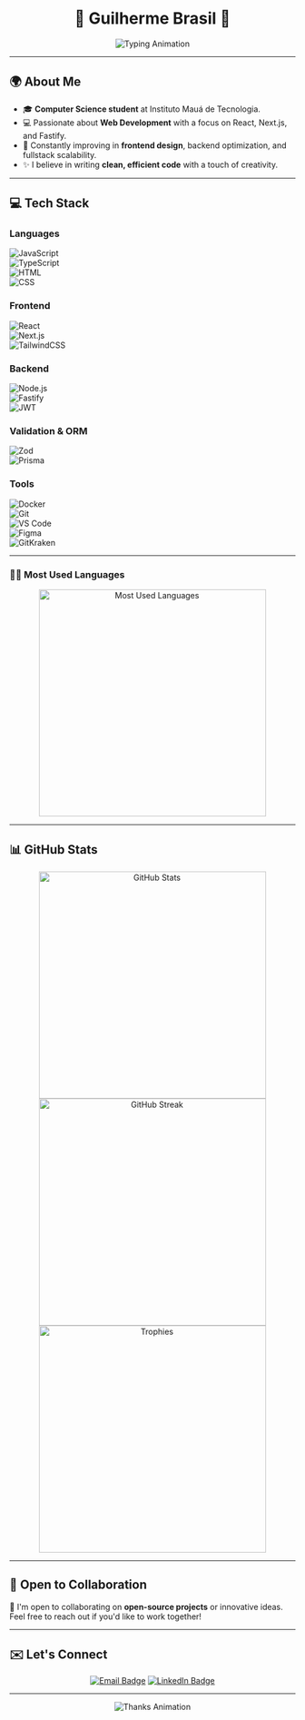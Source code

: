 <h1 align="center">🌟 Guilherme Brasil 🌟</h1>

<p align="center">
  <img src="https://readme-typing-svg.herokuapp.com?color=00FF96&lines=Computer+Science+Student+At+IMT;Fullstack+Developer+Since+2022;Always+Learning+New+Techs" alt="Typing Animation" />
</p>

---

## 🌍 About Me  
- 🎓 **Computer Science student** at Instituto Mauá de Tecnologia.  
- 💻 Passionate about **Web Development** with a focus on React, Next.js, and Fastify.  
- 🌱 Constantly improving in **frontend design**, backend optimization, and fullstack scalability.  
- ✨ I believe in writing **clean, efficient code** with a touch of creativity.  

---

## 💻 Tech Stack  

### **Languages**  
![JavaScript](https://img.shields.io/badge/JavaScript-FFCA28?style=for-the-badge&logo=javascript&logoColor=black)  
![TypeScript](https://img.shields.io/badge/TypeScript-007ACC?style=for-the-badge&logo=typescript&logoColor=white)  
![HTML](https://img.shields.io/badge/HTML5-E34F26?style=for-the-badge&logo=html5&logoColor=white)  
![CSS](https://img.shields.io/badge/CSS3-1572B6?style=for-the-badge&logo=css3&logoColor=white)  

### **Frontend**  
![React](https://img.shields.io/badge/React-61DAFB?style=for-the-badge&logo=react&logoColor=black)  
![Next.js](https://img.shields.io/badge/Next.js-000000?style=for-the-badge&logo=next.js&logoColor=white)  
![TailwindCSS](https://img.shields.io/badge/TailwindCSS-38B2AC?style=for-the-badge&logo=tailwind-css&logoColor=white)  

### **Backend**  
![Node.js](https://img.shields.io/badge/Node.js-339933?style=for-the-badge&logo=node.js&logoColor=white)  
![Fastify](https://img.shields.io/badge/Fastify-000000?style=for-the-badge&logo=fastify&logoColor=white)  
![JWT](https://img.shields.io/badge/JWT-000000?style=for-the-badge&logo=jsonwebtokens&logoColor=white)  

### **Validation & ORM**  
![Zod](https://img.shields.io/badge/Zod-FFCC00?style=for-the-badge&logoColor=black)  
![Prisma](https://img.shields.io/badge/Prisma-2D3748?style=for-the-badge&logo=prisma&logoColor=white)  

### **Tools**  
![Docker](https://img.shields.io/badge/Docker-2496ED?style=for-the-badge&logo=docker&logoColor=white)  
![Git](https://img.shields.io/badge/Git-F05032?style=for-the-badge&logo=git&logoColor=white)  
![VS Code](https://img.shields.io/badge/Visual%20Studio%20Code-007ACC?style=for-the-badge&logo=visualstudiocode&logoColor=white)  
![Figma](https://img.shields.io/badge/Figma-F24E1E?style=for-the-badge&logo=figma&logoColor=white)  
![GitKraken](https://img.shields.io/badge/GitKraken-179287?style=for-the-badge&logo=gitkraken&logoColor=white)  

---

### **🧑‍💻 Most Used Languages**

<div align="center">
  <img src="https://github-readme-stats.vercel.app/api/top-langs/?username=gbrasil720&layout=compact&theme=radical" alt="Most Used Languages" width="400px" />
</div>

---

## 📊 GitHub Stats  

<div align="center">
  <img src="https://github-readme-stats.vercel.app/api?username=gbrasil720&show_icons=true&theme=radical" alt="GitHub Stats" width="400px" />
  <img src="https://github-readme-streak-stats.herokuapp.com/?user=gbrasil720&theme=radical" alt="GitHub Streak" width="400px" />
  <img src="https://github-profile-trophy.vercel.app/?username=gbrasil720&theme=radical&column=3" alt="Trophies" width="400px" />
</div>

---

## 🌟 Open to Collaboration  
🤝 I'm open to collaborating on **open-source projects** or innovative ideas. Feel free to reach out if you'd like to work together!  

---

## ✉️ Let's Connect  

<p align="center">
  <a href="mailto:dev.guilhermebrasil@gmail.com"><img src="https://img.shields.io/badge/Email-D14836?style=for-the-badge&logo=gmail&logoColor=white" alt="Email Badge" /></a>
  <a href="https://www.linkedin.com/in/guilherme-brasil-566891328/"><img src="https://img.shields.io/badge/LinkedIn-0077B5?style=for-the-badge&logo=linkedin&logoColor=white" alt="LinkedIn Badge" /></a>
</p>

---

<div align="center">
  <img src="https://readme-typing-svg.herokuapp.com?font=Fira+Code&color=00FF96&size=22&center=true&vCenter=true&width=440&lines=Thanks+for+visiting+my+profile!;Feel+free+to+explore+my+repos!" alt="Thanks Animation" />
</div>
